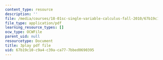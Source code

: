```yaml
---
content_type: resource
description: ''
file: /media/courses/18-01sc-single-variable-calculus-fall-2010/67b19c10c9a4c39aca777bbed0690395_JXPe2J069c.pdf
file_type: application/pdf
learning_resource_types: []
ocw_type: OCWFile
parent_uid: null
resourcetype: Document
title: 3play pdf file
uid: 67b19c10-c9a4-c39a-ca77-7bbed0690395
---
```

